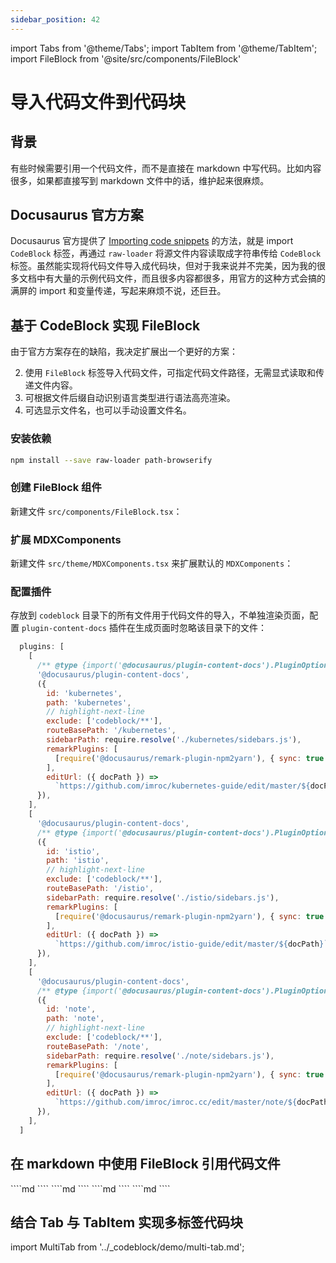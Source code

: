 ```yaml
---
sidebar_position: 42
---
```


import Tabs from '@theme/Tabs';
import TabItem from '@theme/TabItem';
import FileBlock from '@site/src/components/FileBlock'

# 导入代码文件到代码块

## 背景

有些时候需要引用一个代码文件，而不是直接在 markdown 中写代码。比如内容很多，如果都直接写到 markdown 文件中的话，维护起来很麻烦。

## Docusaurus 官方方案

Docusaurus 官方提供了 [Importing code snippets](https://docusaurus.io/docs/markdown-features/react#importing-code-snippets) 的方法，就是 import `CodeBlock` 标签，再通过 `raw-loader` 将源文件内容读取成字符串传给 `CodeBlock` 标签。虽然能实现将代码文件导入成代码块，但对于我来说并不完美，因为我的很多文档中有大量的示例代码文件，而且很多内容都很多，用官方的这种方式会搞的满屏的 import 和变量传递，写起来麻烦不说，还巨丑。

## 基于 CodeBlock 实现 FileBlock

由于官方方案存在的缺陷，我决定扩展出一个更好的方案：

2. 使用 `FileBlock` 标签导入代码文件，可指定代码文件路径，无需显式读取和传递文件内容。
3. 可根据文件后缀自动识别语言类型进行语法高亮渲染。
4. 可选显示文件名，也可以手动设置文件名。

### 安装依赖

```bash npm2yarn
npm install --save raw-loader path-browserify
```

### 创建 FileBlock 组件

新建文件 `src/components/FileBlock.tsx`：

<FileBlock showLineNumbers file="@site/src/components/FileBlock.tsx" title="src/components/FileBlock.tsx" />

### 扩展 MDXComponents

新建文件 `src/theme/MDXComponents.tsx` 来扩展默认的 `MDXComponents`：

<FileBlock showLineNumbers file="MDXComponents.tsx" title="src/theme/MDXComponents.tsx" />

### 配置插件

存放到 `codeblock` 目录下的所有文件用于代码文件的导入，不单独渲染页面，配置 `plugin-content-docs` 插件在生成页面时忽略该目录下的文件：

```js showLineNumbers title="docusaurus.config.js"
  plugins: [
    [
      /** @type {import('@docusaurus/plugin-content-docs').PluginOptions} */
      '@docusaurus/plugin-content-docs',
      ({
        id: 'kubernetes',
        path: 'kubernetes',
        // highlight-next-line
        exclude: ['codeblock/**'],
        routeBasePath: '/kubernetes',
        sidebarPath: require.resolve('./kubernetes/sidebars.js'),
        remarkPlugins: [
          [require('@docusaurus/remark-plugin-npm2yarn'), { sync: true }],
        ],
        editUrl: ({ docPath }) =>
          `https://github.com/imroc/kubernetes-guide/edit/master/${docPath}`,
      }),
    ],
    [
      '@docusaurus/plugin-content-docs',
      /** @type {import('@docusaurus/plugin-content-docs').PluginOptions} */
      ({
        id: 'istio',
        path: 'istio',
        // highlight-next-line
        exclude: ['codeblock/**'],
        routeBasePath: '/istio',
        sidebarPath: require.resolve('./istio/sidebars.js'),
        remarkPlugins: [
          [require('@docusaurus/remark-plugin-npm2yarn'), { sync: true }],
        ],
        editUrl: ({ docPath }) =>
          `https://github.com/imroc/istio-guide/edit/master/${docPath}`,
      }),
    ],
    [
      '@docusaurus/plugin-content-docs',
      /** @type {import('@docusaurus/plugin-content-docs').PluginOptions} */
      ({
        id: 'note',
        path: 'note',
        // highlight-next-line
        exclude: ['codeblock/**'],
        routeBasePath: '/note',
        sidebarPath: require.resolve('./note/sidebars.js'),
        remarkPlugins: [
          [require('@docusaurus/remark-plugin-npm2yarn'), { sync: true }],
        ],
        editUrl: ({ docPath }) =>
          `https://github.com/imroc/imroc.cc/edit/master/note/${docPath}`,
      }),
    ],
  ]
```

## 在 markdown 中使用 FileBlock 引用代码文件

<Tabs>

  <TabItem value="file" label="指定代码文件路径">
    <Tabs>
      <TabItem value="md-file" label="markdown 写法">
        ````md
        <FileBlock file="demo/hello.go" />
        ````
      </TabItem>
      <TabItem value="demo-file" label="效果">
        <FileBlock file="demo/hello.go" />
      </TabItem>
    </Tabs>
  </TabItem>

  <TabItem value="showLineNumbers" label="显示行号">
    <Tabs>
      <TabItem value="md-showLineNumbers" label="markdown 写法">
        ````md
        <FileBlock showLineNumbers file="demo/hello.go" />
        ````
      </TabItem>
      <TabItem value="demo-showLineNumbers" label="效果">
        <FileBlock showLineNumbers  file="demo/hello.go" />
      </TabItem>
    </Tabs>
  </TabItem>

  <TabItem value="showFileName" label="显示文件名">
    <Tabs>
      <TabItem value="md-showFileName" label="markdown 写法">
        ````md
        <FileBlock showFileName file="demo/hello.go" />
        ````
      </TabItem>
      <TabItem value="demo-showFileName" label="效果">
        <FileBlock showFileName file="demo/hello.go" />
      </TabItem>
    </Tabs>
  </TabItem>

  <TabItem value="title" label="手动指定文件名">
    <Tabs>
      <TabItem value="md-title" label="markdown 写法">
        ````md
        <FileBlock file="demo/hello.go" title="main.go" />
        ````
      </TabItem>
      <TabItem value="demo-title" label="效果">
        <FileBlock file="demo/hello.go" title="main.go" />
      </TabItem>
    </Tabs>
  </TabItem>

</Tabs>

## 结合 Tab 与 TabItem 实现多标签代码块

import MultiTab from '../_codeblock/demo/multi-tab.md';

<Tabs>
  <TabItem value="md" label="markdown 写法">
    <FileBlock file="demo/multi-tab.md" />
  </TabItem>
  <TabItem value="demo" label="效果">
    <MultiTab />
  </TabItem>
</Tabs>
